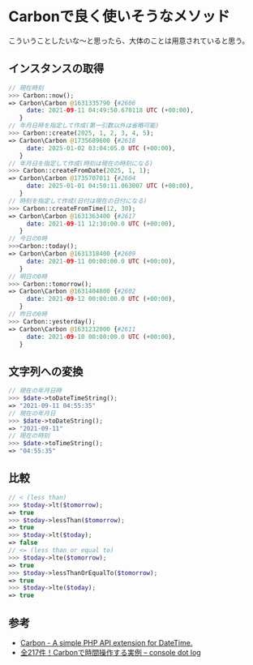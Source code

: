# Carbonで良く使いそうなメソッド

こういうことしたいな〜と思ったら、大体のことは用意されていると思う。

## インスタンスの取得

```php
// 現在時刻
>>> Carbon::now();
=> Carbon\Carbon @1631335790 {#2606
     date: 2021-09-11 04:49:50.670118 UTC (+00:00),
   }
// 年月日時を指定して作成(第一引数以外は省略可能)
>>> Carbon::create(2025, 1, 2, 3, 4, 5);
=> Carbon\Carbon @1735689600 {#2618
     date: 2025-01-02 03:04:05.0 UTC (+00:00),
   }
// 年月日を指定して作成(時刻は現在の時刻になる)
>>> Carbon::createFromDate(2025, 1, 1);
=> Carbon\Carbon @1735707011 {#2604
     date: 2025-01-01 04:50:11.063007 UTC (+00:00),
   }
// 時刻を指定して作成(日付は現在の日付になる)
>>> Carbon::createFromTime(12, 30);
=> Carbon\Carbon @1631363400 {#2617
     date: 2021-09-11 12:30:00.0 UTC (+00:00),
   }
// 今日の0時
>>>Carbon::today();
=> Carbon\Carbon @1631318400 {#2609
     date: 2021-09-11 00:00:00.0 UTC (+00:00),
   }
// 明日の0時
>>> Carbon::tomorrow();
=> Carbon\Carbon @1631404800 {#2602
     date: 2021-09-12 00:00:00.0 UTC (+00:00),
   }
// 昨日の0時
>>> Carbon::yesterday();
=> Carbon\Carbon @1631232000 {#2611
     date: 2021-09-10 00:00:00.0 UTC (+00:00),
   }
```

## 文字列への変換

```php
// 現在の年月日時
>>> $date->toDateTimeString();
=> "2021-09-11 04:55:35"
// 現在の年月日
>>> $date->toDateString();
=> "2021-09-11"
// 現在の時刻
>>> $date->toTimeString();
=> "04:55:35"
```

## 比較

```php
// < (less than)
>>> $today->lt($tomorrow);
=> true
>>> $today->lessThan($tomorrow);
=> true
>>> $today->lt($today);
=> false
// <= (less than or equal to)
>>> $today->lte($tomorrow);
=> true
>>> $today->lessThanOrEqualTo($tomorrow);
=> true
>>> $today->lte($today);
=> true
```

## 参考

- [Carbon - A simple PHP API extension for DateTime.](https://carbon.nesbot.com/docs/)
- [全217件！Carbonで時間操作する実例 – console dot log](https://blog.capilano-fw.com/?p=867#create)
